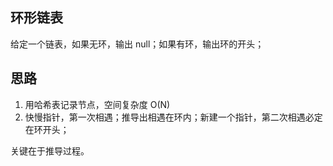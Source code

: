 ## 环形链表
给定一个链表，如果无环，输出 null；如果有环，输出环的开头；

## 思路
1. 用哈希表记录节点，空间复杂度 O(N)
2. 快慢指针，第一次相遇；推导出相遇在环内；新建一个指针，第二次相遇必定在环开头；

关键在于推导过程。

